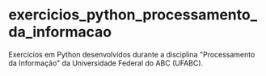 # exercicios_python_processamento_da_informacao
Exercícios em Python desenvolvidos durante a disciplina "Processamento da Informação" da Universidade Federal do ABC (UFABC).
